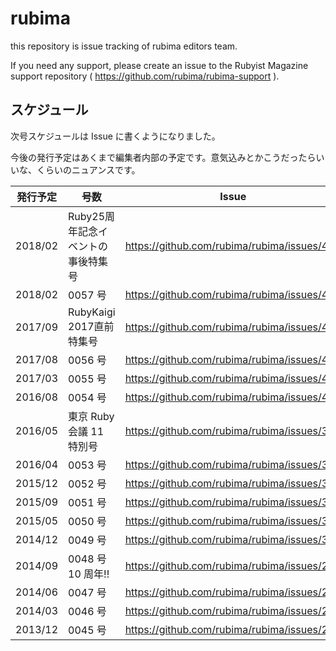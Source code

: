# rubima

this repository is issue tracking of rubima editors team.

If you need any support, please create an issue to the Rubyist Magazine support repository ( https://github.com/rubima/rubima-support ).

## スケジュール

次号スケジュールは Issue に書くようになりました。

今後の発行予定はあくまで編集者内部の予定です。意気込みとかこうだったらいいな、くらいのニュアンスです。

| 発行予定 | 号数 | Issue |
| -------- | ---- | ----- |
| 2018/02 | Ruby25周年記念イベントの事後特集号 | https://github.com/rubima/rubima/issues/450 |
| 2018/02 | 0057 号 | https://github.com/rubima/rubima/issues/453 |
| 2017/09 | RubyKaigi 2017直前特集号 | https://github.com/rubima/rubima/issues/445 |
| 2017/08 | 0056 号 | https://github.com/rubima/rubima/issues/432 |
| 2017/03 | 0055 号 | https://github.com/rubima/rubima/issues/418 |
| 2016/08 | 0054 号 | https://github.com/rubima/rubima/issues/402 |
| 2016/05 | 東京 Ruby 会議 11 特別号 | https://github.com/rubima/rubima/issues/398 |
| 2016/04 | 0053 号 | https://github.com/rubima/rubima/issues/386 |
| 2015/12 | 0052 号 | https://github.com/rubima/rubima/issues/369 |
| 2015/09 | 0051 号 | https://github.com/rubima/rubima/issues/353 |
| 2015/05 | 0050 号 | https://github.com/rubima/rubima/issues/324 |
| 2014/12 | 0049 号 | https://github.com/rubima/rubima/issues/304 |
| 2014/09 | 0048 号 10 周年!! | https://github.com/rubima/rubima/issues/291 |
| 2014/06 | 0047 号 | https://github.com/rubima/rubima/issues/279 |
| 2014/03 | 0046 号 | https://github.com/rubima/rubima/issues/252 |
| 2013/12 | 0045 号 | https://github.com/rubima/rubima/issues/221 |
